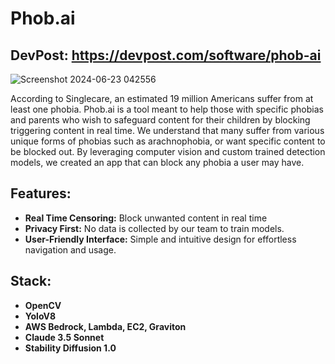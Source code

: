 # Phob.ai

## DevPost: https://devpost.com/software/phob-ai

![Screenshot 2024-06-23 042556](https://github.com/ManuThakur10/PhobAI/assets/125108237/838760ca-a56a-4aba-b33b-2ab890047d61)

According to Singlecare, an estimated 19 million Americans suffer from at least one phobia. Phob.ai is a tool meant to help those with specific phobias and parents who wish to safeguard content for their children by blocking triggering content in real time. We understand that many suffer from various unique forms of phobias such as arachnophobia, or want specific content to be blocked out. By leveraging computer vision and custom trained detection models, we created an app that can block any phobia a user may have.

## Features:
- **Real Time Censoring:** Block unwanted content in real time
- **Privacy First:** No data is collected by our team to train models.
- **User-Friendly Interface:** Simple and intuitive design for effortless navigation and usage.

## Stack:
- **OpenCV**
- **YoloV8**
- **AWS Bedrock, Lambda, EC2, Graviton**
- **Claude 3.5 Sonnet**
- **Stability Diffusion 1.0**

